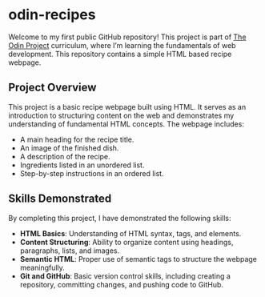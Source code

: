 # odin-recipes
Welcome to my first public GitHub repository! This project is part of [The Odin Project](https://www.theodinproject.com/lessons/foundations-recipes) curriculum, where I’m learning the fundamentals of web development. This repository contains a simple HTML based recipe webpage.

## Project Overview

This project is a basic recipe webpage built using HTML. It serves as an introduction to structuring content on the web and demonstrates my understanding of fundamental HTML concepts. The webpage includes:

- A main heading for the recipe title.
- An image of the finished dish.
- A description of the recipe.
- Ingredients listed in an unordered list.
- Step-by-step instructions in an ordered list.

## Skills Demonstrated

By completing this project, I have demonstrated the following skills:

- **HTML Basics**: Understanding of HTML syntax, tags, and elements.
- **Content Structuring**: Ability to organize content using headings, paragraphs, lists, and images.
- **Semantic HTML**: Proper use of semantic tags to structure the webpage meaningfully.
- **Git and GitHub**: Basic version control skills, including creating a repository, committing changes, and pushing code to GitHub.